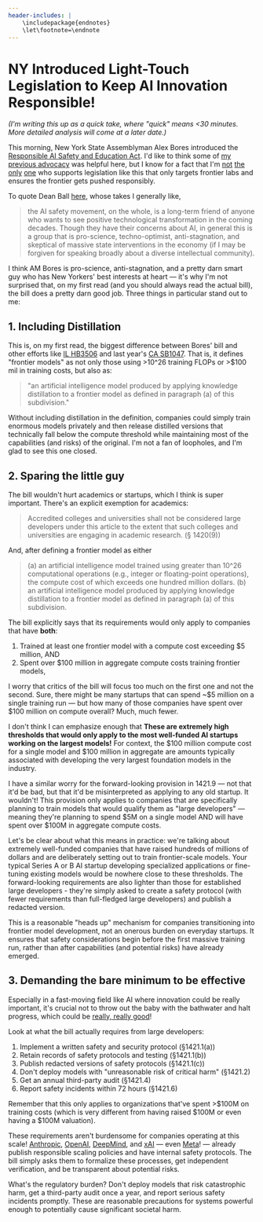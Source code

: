```yaml
---
header-includes: |
    \includepackage{endnotes}
    \let\footnote=\endnote
---
```


# NY Introduced Light-Touch Legislation to Keep AI Innovation Responsible!

*(I'm writing this up as a quick take, where "quick" means <30 minutes. More detailed analysis will come at a later date.)*

This morning, New York State Assemblyman Alex Bores introduced the [Responsible AI Safety and Education Act](https://nyassembly.gov/leg/?default_fld=&leg_video=&bn=A06453&term=&Summary=Y&Actions=Y&Text=Y). I'd like to think some of [my previous advocacy](./NY-Should-Pass-Light-Touch-Law-To-Keep-AI-Innovation-Responsible.html) was helpful here, but I know for a fact that I'm [not](https://futureoflife.org/ai-policy/poll-shows-popularity-of-ca-sb1047/) [the](https://calltolead.org/) [only](https://safesecureai.org/experts) [one](https://economicsecurity.us/campaign/ca/) who supports legislation like this that only targets frontier labs and ensures the frontier gets pushed responsibly. 

To quote Dean Ball [here](https://www.hyperdimensional.co/p/what-comes-after-sb-1047), whose takes I generally like, 

> the AI safety movement, on the whole, is a long-term friend of anyone who wants to see positive technological transformation in the coming decades. Though they have their concerns about AI, in general this is a group that is pro-science, techno-optimist, anti-stagnation, and skeptical of massive state interventions in the economy (if I may be forgiven for speaking broadly about a diverse intellectual community).

I think AM Bores is pro-science, anti-stagnation, and a pretty darn smart guy who has New Yorkers' best interests at heart — it's why I'm not surprised that, on my first read (and you should always read the actual bill), the bill does a pretty darn good job. Three things in particular stand out to me:

## 1. Including Distillation

This is, on my first read, the biggest difference between Bores' bill and other efforts like [IL HB3506](https://www.ilga.gov/legislation/fulltext.asp?DocName=&SessionId=114&GA=104&DocTypeId=HB&DocNum=3506&GAID=18&LegID=162191&SpecSess=&Session=) and last year's [CA SB1047](https://leginfo.legislature.ca.gov/faces/billTextClient.xhtml?bill_id=202320240SB1047). That is, it defines "frontier models" as not only those using >10^26 training FLOPs or >$100 mil in training costs, but also as:

> "an artificial intelligence model produced by applying knowledge distillation to a frontier model as defined in paragraph (a) of this subdivision."

Without including distillation in the definition, companies could simply train enormous models privately and then release distilled versions that technically fall below the compute threshold while maintaining most of the capabilities (and risks) of the original. I'm not a fan of loopholes, and I'm glad to see this one closed.

## 2. Sparing the little guy

The bill wouldn't hurt academics or startups, which I think is super important. There's an explicit exemption for academics:

> Accredited colleges and universities shall not be considered large developers under this article to the extent that such colleges and universities are engaging in academic research. (§ 1420(9))

And, after defining a frontier model as either

> (a) an artificial intelligence model trained using greater than 10^26 computational operations (e.g., integer or floating-point operations), the compute cost of which exceeds one hundred million dollars.
> (b) an artificial intelligence model produced  by  applying knowledge distillation to a frontier  model as defined in paragraph (a) of this subdivision.


The bill explicitly says that its requirements would only apply to companies that have **both**:

1. Trained at least one frontier model with a compute cost exceeding $5 million, AND
1. Spent over $100 million in aggregate compute costs training frontier models,

I worry that critics of the bill will focus too much on the first one and not the second. Sure, there might be many startups that can spend ~$5 million on a single training run — but how many of those companies have spent over $100 million on compute overall? Much, much fewer.

I don't think I can emphasize enough that **These are extremely high thresholds that would only apply to the most well-funded AI startups working on the largest models!** For context, the $100 million compute cost for a single model and $100 million in aggregate are amounts typically associated with developing the very largest foundation models in the industry.

I have a similar worry for the forward-looking provision in 1421.9 — not that it'd be bad, but that it'd be misinterpreted as applying to any old startup. It wouldn't! This provision only applies to companies that are specifically planning to train models that would qualify them as "large developers" — meaning they're planning to spend $5M on a single model AND will have spent over $100M in aggregate compute costs.

Let's be clear about what this means in practice: we're talking about extremely well-funded companies that have raised hundreds of millions of dollars and are deliberately setting out to train frontier-scale models. Your typical Series A or B AI startup developing specialized applications or fine-tuning existing models would be nowhere close to these thresholds. The forward-looking requirements are also lighter than those for established large developers - they're simply asked to create a safety protocol (with fewer requirements than full-fledged large developers) and publish a redacted version.

This is a reasonable "heads up" mechanism for companies transitioning into frontier model development, not an onerous burden on everyday startups. It ensures that safety considerations begin before the first massive training run, rather than after capabilities (and potential risks) have already emerged.

## 3. Demanding the bare minimum to be effective

Especially in a fast-moving field like AI where innovation could be really important, it's crucial not to throw out the baby with the bathwater and halt progress, which could be [really, really good](https://darioamodei.com/machines-of-loving-grace)!

Look at what the bill actually requires from large developers:

1. Implement a written safety and security protocol (§1421.1(a))
1. Retain records of safety protocols and testing (§1421.1(b))
1. Publish redacted versions of safety protocols (§1421.1(c))
1. Don't deploy models with "unreasonable risk of critical harm" (§1421.2)
1. Get an annual third-party audit (§1421.4)
1. Report safety incidents within 72 hours (§1421.6)

Remember that this only applies to organizations that've spent >$100M on training costs (which is very different from having raised $100M or even having a $100M valuation).

These requirements aren't burdensome for companies operating at this scale! [Anthropic](https://assets.anthropic.com/m/24a47b00f10301cd/original/Anthropic-Responsible-Scaling-Policy-2024-10-15.pdf), [OpenAI](https://cdn.openai.com/openai-preparedness-framework-beta.pdf), [DeepMind](https://storage.googleapis.com/deepmind-media/DeepMind.com/Blog/updating-the-frontier-safety-framework/Frontier%20Safety%20Framework%202.0%20(1).pdf), and [xAI](https://x.ai/documents/2025.02.20-RMF-Draft.pdf) — even [Meta](https://ai.meta.com/static-resource/meta-frontier-ai-framework/)! — already publish responsible scaling policies and have internal safety protocols. The bill simply asks them to formalize these processes, get independent verification, and be transparent about potential risks.

What's the regulatory burden? Don't deploy models that risk catastrophic harm, get a third-party audit once a year, and report serious safety incidents promptly. These are reasonable precautions for systems powerful enough to potentially cause significant societal harm.
